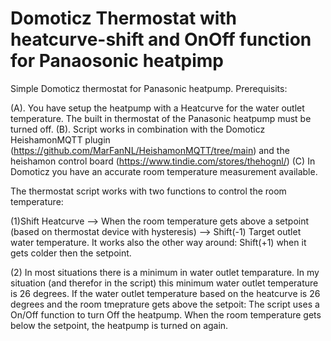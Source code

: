 # Domoticz Thermostat with heatcurve-shift and OnOff function for Panaosonic heatpimp
Simple Domoticz thermostat for Panasonic heatpump. Prerequisits:

(A). You have setup the heatpump with a Heatcurve for the water outlet temperature. The built in thermostat of the Panasonic heatpump must be turned off.
(B). Script works in combination with the Domoticz HeishamonMQTT plugin (https://github.com/MarFanNL/HeishamonMQTT/tree/main) and the heishamon control board (https://www.tindie.com/stores/thehognl/)
(C) In Domoticz you have an accurate room temperature measurement available.

The thermostat script works with two functions to control the room temperature: 

(1)Shift Heatcurve --> When the room temperature gets above a setpoint (based on thermostat device with hysteresis) --> Shift(-1) Target outlet water temperature. It works also the other way around: Shift(+1) when it gets colder then the setpoint.

(2) In most situations there is a minimum in water outlet temparature. In my situation (and therefor in the script) this minimum water outlet temperature is 26 degrees. If the water outlet temperature based on the heatcurve is 26 degrees and the room tmeprature gets above the setpoit: The script uses a On/Off function to turn Off the heatpump. When the room temperature gets below the setpoint, the heatpump is turned on again.
